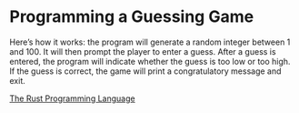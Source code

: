 # Programming a Guessing Game

Here’s how it works: the program will generate a random integer between 1 and 100. It will then prompt the player to enter a guess.
After a guess is entered, the program will indicate whether the guess is too low or too high. If the guess is correct,
the game will print a congratulatory message and exit.

[The Rust Programming Language](https://doc.rust-lang.org/book/ch02-00-guessing-game-tutorial.html "Programming a Guessing Game")
